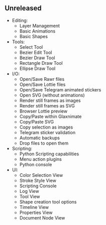 ## Unreleased
 * Editing:
    * Layer Management
    * Basic Animations
    * Basic Shapes
 * Tools:
    * Select Tool
    * Bezier Edit Tool
    * Bezier Draw Tool
    * Rectangle Draw Tool
    * Ellipse Draw Tool
 * I/O:
    * Open/Save Rawr files
    * Open/Save Lottie files
    * Open/Save Telegram animated stickers
    * Open SVG (without animations)
    * Render still frames as images
    * Render still frames as SVG
    * Browser Lottie preview
    * Copy/Paste within Glaxnimate
    * Copy/Paste SVG
    * Copy selection as images
    * Telegram sticker validation
    * Automatic backups
    * Drop files to open them
 * Scripting:
    * Python Scripting capabilities
    * Menu action plugins
    * Python console
 * UI:
    * Color Selection View
    * Stroke Style View
    * Scripting Console
    * Log View
    * Tool View
    * Shape creation tool options
    * Timeline View
    * Properties View
    * Document Node View
